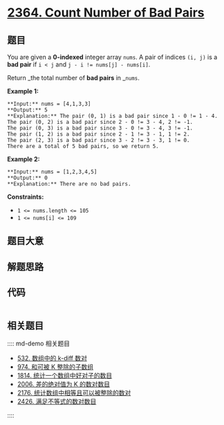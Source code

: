 # [2364. Count Number of Bad Pairs](https://leetcode.com/problems/count-number-of-bad-pairs)

## 题目

You are given a **0-indexed** integer array `nums`. A pair of indices `(i, j)`
is a **bad pair** if `i < j` and `j - i != nums[j] - nums[i]`.

Return _the total number of **bad pairs** in _`nums`.



**Example 1:**

    
    
    **Input:** nums = [4,1,3,3]
    **Output:** 5
    **Explanation:** The pair (0, 1) is a bad pair since 1 - 0 != 1 - 4.
    The pair (0, 2) is a bad pair since 2 - 0 != 3 - 4, 2 != -1.
    The pair (0, 3) is a bad pair since 3 - 0 != 3 - 4, 3 != -1.
    The pair (1, 2) is a bad pair since 2 - 1 != 3 - 1, 1 != 2.
    The pair (2, 3) is a bad pair since 3 - 2 != 3 - 3, 1 != 0.
    There are a total of 5 bad pairs, so we return 5.
    

**Example 2:**

    
    
    **Input:** nums = [1,2,3,4,5]
    **Output:** 0
    **Explanation:** There are no bad pairs.
    



**Constraints:**

  * `1 <= nums.length <= 105`
  * `1 <= nums[i] <= 109`


## 题目大意

## 解题思路

## 代码

```javascript

```

## 相关题目

:::: md-demo 相关题目
- [532. 数组中的 k-diff 数对](https://leetcode.com/problems/k-diff-pairs-in-an-array)
- [974. 和可被 K 整除的子数组](https://leetcode.com/problems/subarray-sums-divisible-by-k)
- [1814. 统计一个数组中好对子的数目](https://leetcode.com/problems/count-nice-pairs-in-an-array)
- [2006. 差的绝对值为 K 的数对数目](https://leetcode.com/problems/count-number-of-pairs-with-absolute-difference-k)
- [2176. 统计数组中相等且可以被整除的数对](https://leetcode.com/problems/count-equal-and-divisible-pairs-in-an-array)
- [2426. 满足不等式的数对数目](https://leetcode.com/problems/number-of-pairs-satisfying-inequality)

::::
